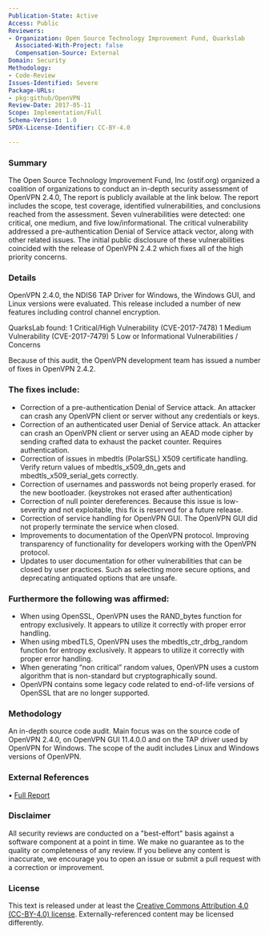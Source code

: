 ```yaml
---
Publication-State: Active
Access: Public
Reviewers:
- Organization: Open Source Technology Improvement Fund, Quarkslab
  Associated-With-Project: false
  Compensation-Source: External
Domain: Security
Methodology: 
- Code-Review
Issues-Identified: Severe
Package-URLs:
- pkg:github/OpenVPN
Review-Date: 2017-05-11
Scope: Implementation/Full
Schema-Version: 1.0
SPDX-License-Identifier: CC-BY-4.0

---
```


### Summary

The Open Source Technology Improvement Fund, Inc (ostif.org) organized a coalition of organizations to conduct an in-depth security assessment of OpenVPN 2.4.0, The report is publicly available at the link below. The report includes the scope, test coverage, identified vulnerabilities, and conclusions reached from the assessment. Seven vulnerabilities were detected: one critical, one medium, and five low/informational. The critical vulnerability addressed a pre-authentication Denial of Service attack vector, along with other related issues. The initial public disclosure of these vulnerabilities coincided with the release of OpenVPN 2.4.2 which fixes all of the high priority concerns. 

### Details

OpenVPN 2.4.0, the NDIS6 TAP Driver for Windows, the Windows GUI, and Linux versions were evaluated. This release included a number of new features including control channel encryption.

QuarksLab found:
1 Critical/High Vulnerability (CVE-2017-7478)
1 Medium Vulnerability (CVE-2017-7479)
5 Low or Informational Vulnerabilities / Concerns

Because of this audit, the OpenVPN development team has issued a number of fixes in OpenVPN 2.4.2.

### The fixes include:

- Correction of a pre-authentication Denial of Service attack. An attacker can crash any OpenVPN client or server without any credentials or keys.
- Correction of an authenticated user Denial of Service attack. An attacker can crash an OpenVPN client or server using an AEAD mode cipher by sending crafted data to exhaust the packet counter. Requires authentication.
- Correction of issues in mbedtls (PolarSSL) X509 certificate handling. Verify return values of mbedtls_x509_dn_gets and mbedtls_x509_serial_gets correctly.
- Correction of usernames and passwords not being properly erased. for the new bootloader. (keystrokes not erased after authentication)
- Correction of null pointer dereferences. Because this issue is low-severity and not exploitable, this fix is reserved for a future release.
- Correction of service handling for OpenVPN GUI. The OpenVPN GUI did not properly terminate the service when closed.
- Improvements to documentation of the OpenVPN protocol. Improving transparency of functionality for developers working with the OpenVPN protocol.
- Updates to user documentation for other vulnerabilities that can be closed by user practices. Such as selecting more secure options, and deprecating antiquated options that are unsafe.

### Furthermore the following was affirmed:

- When using OpenSSL, OpenVPN uses the RAND_bytes function for entropy exclusively. It appears to utilize it correctly with proper error handling.
- When using mbedTLS, OpenVPN uses the mbedtls_ctr_drbg_random function for entropy exclusively. It appears to utilize it correctly with proper error handling.
- When generating “non critical” random values, OpenVPN uses a custom algorithm that is non-standard but cryptographically sound.
- OpenVPN contains some legacy code related to end-of-life versions of OpenSSL that are no longer supported.



### Methodology

An in-depth source code audit.  Main focus was on the source code of OpenVPN 2.4.0, on OpenVPN GUI 11.4.0.0 and on
the TAP driver used by OpenVPN for Windows. The scope of the audit includes Linux and Windows versions of OpenVPN.

### External References

• [Full Report](https://ostif.org/wp-content/uploads/2017/05/OpenVPN1.2final.pdf)  


### Disclaimer

All security reviews are conducted on a "best-effort" basis against a software
component at a point in time. We make no guarantee as to the quality or completeness
of any review. If you believe any content is inaccurate, we encourage you to open
an issue or submit a pull request with a correction or improvement.

### License

This text is released under at least the
[Creative Commons Attribution 4.0 (CC-BY-4.0) license](https://creativecommons.org/licenses/by/4.0/legalcode.txt).
Externally-referenced content may be licensed differently.
